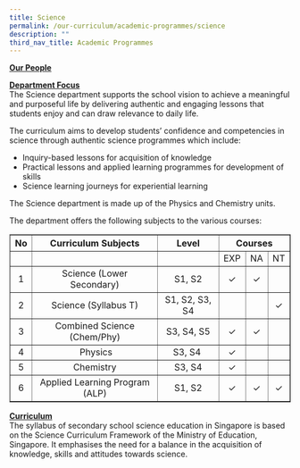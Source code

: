 ```yaml
---
title: Science
permalink: /our-curriculum/academic-programmes/science
description: ""
third_nav_title: Academic Programmes
---
```

<p><strong><u>Our People</u></strong></p>
<p><strong><u>Department Focus<br /></u></strong>The Science department supports the school vision to achieve a meaningful and purposeful life by delivering authentic and engaging lessons that students enjoy and can draw relevance to daily life.</p>
<p>The curriculum aims to develop students&rsquo; confidence and competencies in science through authentic science programmes which include:</p>
<div>
<ul>
<li>Inquiry-based lessons for acquisition of knowledge</li>
<li>Practical lessons and applied learning programmes for development of skills</li>
<li>Science learning journeys for experiential learning</li>
</ul>
<p>The Science department is made up of the Physics and Chemistry units.&nbsp;</p>
<p>The department offers the following subjects to the various courses:</p>
</div>
<table border="1">
<tbody>
<tr>
<th style="text-align: center;">No</th>
<th style="text-align: center;">Curriculum Subjects</th>
<th style="text-align: center;">Level</th>
<th style="text-align: center;" colspan="3">Courses</th>
</tr>
<tr>
<td style="text-align: center;">&nbsp;</td>
<td style="text-align: center;">&nbsp;</td>
<td style="text-align: center;">&nbsp;</td>
<td style="text-align: center;">EXP</td>
<td style="text-align: center;">NA</td>
<td style="text-align: center;">NT</td>
</tr>
<tr>
<td style="text-align: center;">1</td>
<td style="text-align: center;">Science (Lower Secondary)</td>
<td style="text-align: center;">S1, S2</td>
<td style="text-align: center;">✓</td>
<td style="text-align: center;">✓</td>
<td style="text-align: center;">&nbsp;</td>
</tr>
<tr>
<td style="text-align: center;">2</td>
<td style="text-align: center;">Science (Syllabus T)</td>
<td style="text-align: center;">S1, S2, S3, S4</td>
<td style="text-align: center;">&nbsp;</td>
<td style="text-align: center;">&nbsp;</td>
<td style="text-align: center;">✓</td>
</tr>
<tr>
<td style="text-align: center;">3</td>
<td style="text-align: center;">Combined Science (Chem/Phy)</td>
<td style="text-align: center;">S3, S4, S5</td>
<td style="text-align: center;">✓</td>
<td style="text-align: center;">✓</td>
<td style="text-align: center;">&nbsp;</td>
</tr>
<tr>
<td style="text-align: center;">4</td>
<td style="text-align: center;">&nbsp;Physics</td>
<td style="text-align: center;">S3, S4&nbsp;</td>
<td style="text-align: center;">✓</td>
<td style="text-align: center;">&nbsp;</td>
<td style="text-align: center;">&nbsp;</td>
</tr>
<tr>
<td style="text-align: center;">5</td>
<td style="text-align: center;">Chemistry</td>
<td style="text-align: center;">S3, S4</td>
<td style="text-align: center;">✓</td>
<td style="text-align: center;">&nbsp;</td>
<td style="text-align: center;">&nbsp;</td>
</tr>
<tr>
<td style="text-align: center;">6</td>
<td style="text-align: center;">Applied Learning Program (ALP)</td>
<td style="text-align: center;">S1, S2</td>
<td style="text-align: center;">✓</td>
<td style="text-align: center;">✓</td>
<td style="text-align: center;">✓</td>
</tr>
</tbody>
</table>
<p><strong><u>Curriculum<br /></u></strong>The syllabus of secondary school science education in Singapore is based on the Science Curriculum Framework of the Ministry of Education, Singapore. It emphasises the need for a balance in the acquisition of knowledge, skills and attitudes towards science.</p>